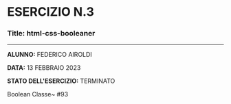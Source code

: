 # ESERCIZIO N.3

### Title: html-css-booleaner
---
**ALUNNO:** FEDERICO AIROLDI

**DATA:** 13 FEBBRAIO 2023

**STATO DELL'ESERCIZIO:** TERMINATO

Boolean Classe~ #93